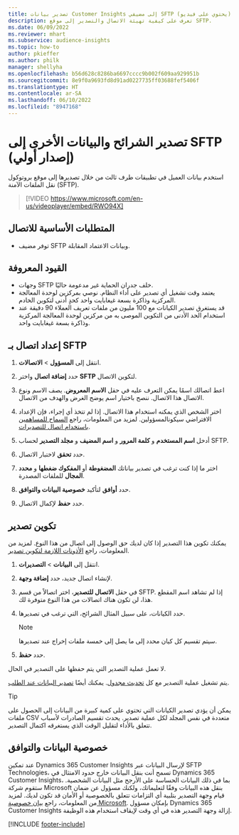 ```yaml
---
title: تصدير بيانات Customer Insights إلى مضيفي SFTP (يحتوي على فيديو)
description: تعرف على كيفية تهيئة الاتصال والتصدير إلى موقع SFTP.
ms.date: 06/09/2022
ms.reviewer: mhart
ms.subservice: audience-insights
ms.topic: how-to
author: pkieffer
ms.author: philk
manager: shellyha
ms.openlocfilehash: b56d628c8286ba6697cccc9b002f609aa929951b
ms.sourcegitcommit: 8e9f0a9693fd8d91ad0227735ff03688fef5406f
ms.translationtype: HT
ms.contentlocale: ar-SA
ms.lasthandoff: 06/10/2022
ms.locfileid: "8947168"
---
```

# <a name="export-segments-and-other-data-to-sftp-preview"></a>تصدير الشرائح والبيانات الأخرى إلى SFTP (إصدار أولي)

استخدم بيانات العميل في تطبيقات طرف ثالث من خلال تصديرها إلى موقع بروتوكول نقل الملفات الآمنة (SFTP).

> [!VIDEO https://www.microsoft.com/en-us/videoplayer/embed/RWO94X]

## <a name="prerequisites-for-connection"></a>المتطلبات الأساسية للاتصال

- توفر مضيف SFTP وبيانات الاعتماد المقابلة.

## <a name="known-limitations"></a>القيود المعروفة

- وجهات SFTP خلف جدران الحماية غير مدعومة حاليًا. 
- يعتمد وقت تشغيل أي تصدير على أداء النظام. نوصي بمركزين لوحدة المعالجة المركزية وذاكرة بسعة غيغابايت واحد كحدٍ أدنى لتكوين الخادم.
- قد يستغرق تصدير الكيانات مع 100 مليون من ملفات تعريف العملاء 90 دقيقة عند استخدام الحد الأدنى من التكوين الموصى به من مركزين لوحدة المعالجة المركزية وذاكرة بسعة غيغابايت واحد.

## <a name="set-up-connection-to-sftp"></a>إعداد اتصال بـ SFTP

1. انتقل إلى **المسؤول** > **الاتصالات**.

1. حدد **إضافة اتصال** واختر **SFTP** لتكوين الاتصال.

1. اعط اتصالك اسمًا يمكن التعرف عليه في حقل **الاسم المعروض**. يصف الاسم ونوع الاتصال هذا الاتصال. ننصح باختيار اسم يوضح الغرض والهدف من الاتصال.

1. اختر الشخص الذي يمكنه استخدام هذا الاتصال. إذا لم تتخذ أي إجراء، فإن الإعداد الافتراضي سيكونالمسؤولين. لمزيد من المعلومات، راجع [السماح للمساهمين باستخدام اتصال للتصديرات](connections.md#allow-contributors-to-use-a-connection-for-exports).

1. أدخل **اسم المستخدم** و **كلمة المرور** و **اسم المضيف** و **مجلد التصدير** لحساب SFTP.

1. حدد **تحقق** لاختبار الاتصال.

1. اختر ما إذا كنت ترغب في تصدير بياناتك **المضغوطة** أو **المفكوك ضغطها** و **محدد المجال** للملفات المصدرة.

1. حدد **أوافق** لتأكيد **خصوصية البيانات والتوافق‬**.

1. حدد **حفظ** لإكمال الاتصال.

## <a name="configure-an-export"></a>تكوين تصدير

يمكنك تكوين هذا التصدير إذا كان لديك حق الوصول إلى اتصال من هذا النوع. لمزيد من المعلومات، راجع [الأذونات اللازمة لتكوين تصدير](export-destinations.md#set-up-a-new-export).

1. انتقل إلى **البيانات** > **التصديرات**.

1. لإنشاء اتصال جديد، حدد **إضافة وجهة**.

1. في حقل **الاتصال للتصدير**، اختر اتصالاً من قسم SFTP. إذا لم تشاهد اسم المقطع هذا، لن تكون هناك اتصالات من هذا النوع متوفرة لك.

1. حدد الكيانات، على سبيل المثال الشرائح، التي ترغب في تصديرها.

   > [!NOTE]
   > سيتم تقسيم كل كيان محدد إلى ما يصل إلى خمسة ملفات إخراج عند تصديرها.

1. حدد **حفظ**.

لا تعمل عملية التصدير التي يتم حفظها على التصدير في الحال.

يتم تشغيل عملية التصدير مع كل [تحديث مجدول](system.md#schedule-tab).
يمكنك أيضًا [تصدير البيانات عند الطلب](export-destinations.md#run-exports-on-demand).

> [!TIP]
> يمكن أن يؤدي تصدير الكيانات التي تحتوي على كمية كبيرة من البيانات إلى الحصول على ملفات CSV متعددة في نفس المجلد لكل عملية تصدير. يحدث تقسيم الصادرات لأسباب تتعلق بالأداء لتقليل الوقت الذي يستغرقه اكتمال التصدير.

## <a name="data-privacy-and-compliance"></a>خصوصية البيانات والتوافق

عند تمكين Dynamics 365 Customer Insights لإرسال البيانات عبر SFTP Technologies، تسمح أنت بنقل البيانات خارج حدود الامتثال في Dynamics 365 Customer Insights، بما في ذلك البيانات الحساسة على الأرجح مثل البيانات الشخصية. ستقوم شركة Microsoft بنقل هذه البيانات وفقًا لتعليماتك، ولكنك مسؤول عن ضمان قيام وجهة التصدير بتلبية أي التزامات تتعلق بالخصوصية أو الأمان قد تكون لديك. لمزيد من المعلومات، راجع [بيان خصوصية Microsoft](https://go.microsoft.com/fwlink/?linkid=396732).
بإمكان مسؤول Dynamics 365 Customer Insights إزالة وجهة التصدير هذه في أي وقت لإيقاف استخدام هذه الوظيفة.

[!INCLUDE [footer-include](includes/footer-banner.md)]
